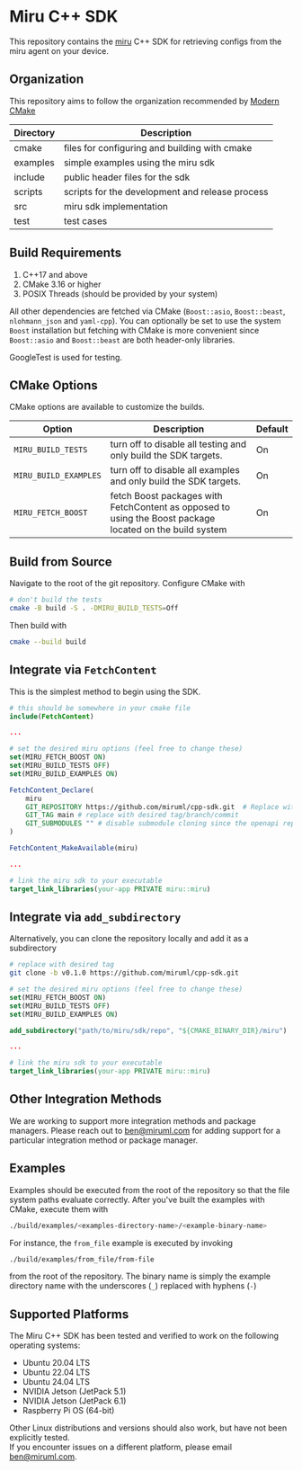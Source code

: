 # Miru C++ SDK
This repository contains the [miru](https://www.miruml.com/) C++ SDK for retrieving configs from the miru agent on your device.

## Organization

This repository aims to follow the organization recommended by [Modern CMake](https://cliutils.gitlab.io/modern-cmake/chapters/basics/structure.html)

| Directory | Description |
|-----------|-------------|
| cmake     | files for configuring and building with cmake |
| examples  | simple examples using the miru sdk |
| include   | public header files for the sdk |
| scripts   | scripts for the development and release process |
| src       | miru sdk implementation |
| test      | test cases |

## Build Requirements

1. C++17 and above
2. CMake 3.16 or higher
3. POSIX Threads (should be provided by your system)

All other dependencies are fetched via CMake (`Boost::asio`, `Boost::beast`, `nlohmann_json` and `yaml-cpp`). You can optionally be set to use the system `Boost` installation but fetching with CMake is more convenient since `Boost::asio` and `Boost::beast` are both header-only libraries.

GoogleTest is used for testing.

## CMake Options

CMake options are available to customize the builds.

| Option | Description | Default |
|--------|-------------|---------|
| `MIRU_BUILD_TESTS` | turn off to disable all testing and only build the SDK targets. | On |
| `MIRU_BUILD_EXAMPLES` | turn off to disable all examples and only build the SDK targets. | On |
| `MIRU_FETCH_BOOST` | fetch Boost packages with FetchContent as opposed to using the Boost package located on the build system | On |

## Build from Source

Navigate to the root of the git repository. Configure CMake with

```bash
# don't build the tests
cmake -B build -S . -DMIRU_BUILD_TESTS=Off
```

Then build with
```bash
cmake --build build
```

## Integrate via `FetchContent`

This is the simplest method to begin using the SDK.

```cmake
# this should be somewhere in your cmake file
include(FetchContent)

...

# set the desired miru options (feel free to change these)
set(MIRU_FETCH_BOOST ON)
set(MIRU_BUILD_TESTS OFF)
set(MIRU_BUILD_EXAMPLES ON)

FetchContent_Declare(
    miru
    GIT_REPOSITORY https://github.com/miruml/cpp-sdk.git  # Replace with actual repo URL
    GIT_TAG main # replace with desired tag/branch/commit
    GIT_SUBMODULES "" # disable submodule cloning since the openapi repository inside the cpp-sdk repository is private
)

FetchContent_MakeAvailable(miru)

...

# link the miru sdk to your executable
target_link_libraries(your-app PRIVATE miru::miru)
```

## Integrate via `add_subdirectory`

Alternatively, you can clone the repository locally and add it as a subdirectory

```bash
# replace with desired tag
git clone -b v0.1.0 https://github.com/miruml/cpp-sdk.git
```

```cmake
# set the desired miru options (feel free to change these)
set(MIRU_FETCH_BOOST ON)
set(MIRU_BUILD_TESTS OFF)
set(MIRU_BUILD_EXAMPLES ON)

add_subdirectory("path/to/miru/sdk/repo", "${CMAKE_BINARY_DIR}/miru")

...

# link the miru sdk to your executable
target_link_libraries(your-app PRIVATE miru::miru)
```

## Other Integration Methods

We are working to support more integration methods and package managers. Please reach out to ben@miruml.com for adding support for a particular integration method or package manager.

## Examples

Examples should be executed from the root of the repository so that the file system paths evaluate correctly. After you've built the examples with CMake, execute them with

```bash
./build/examples/<examples-directory-name>/<example-binary-name>
```

For instance, the `from_file` example is executed by invoking

```bash
./build/examples/from_file/from-file
```

from the root of the repository. The binary name is simply the example directory name with the underscores (`_`) replaced with hyphens (`-`)

## Supported Platforms

The Miru C++ SDK has been tested and verified to work on the following operating systems:

- Ubuntu 20.04 LTS
- Ubuntu 22.04 LTS
- Ubuntu 24.04 LTS
- NVIDIA Jetson (JetPack 5.1)
- NVIDIA Jetson (JetPack 6.1)
- Raspberry Pi OS (64-bit)

Other Linux distributions and versions should also work, but have not been explicitly tested.  
If you encounter issues on a different platform, please email ben@miruml.com.
